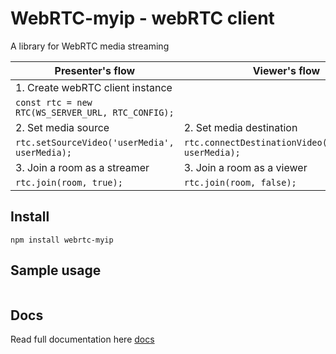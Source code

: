 # WebRTC-myip - webRTC client

A library for WebRTC media streaming

| **Presenter's flow**  	| **Viewer's flow**  	|
|---------------------------|-----------------------|
| 1. Create webRTC client instance  	   	||
```const rtc = new RTC(WS_SERVER_URL, RTC_CONFIG);```||
| 2. Set media source  	|  2. Set media destination 	
```rtc.setSourceVideo('userMedia', userMedia);```| ```rtc.connectDestinationVideo('userMedia', userMedia);```
| 3. Join a room as a streamer  	|  3. Join a room as a viewer 	
```rtc.join(room, true);```|```rtc.join(room, false);```

## Install
`npm install webrtc-myip`


## Sample usage
```

```

## Docs
Read full documentation here [docs](docs)
